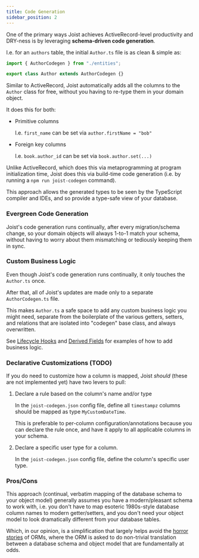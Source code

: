 ```yaml
---
title: Code Generation
sidebar_position: 2
---
```


One of the primary ways Joist achieves ActiveRecord-level productivity and DRY-ness is by leveraging **schema-driven code generation**.

I.e. for an `authors` table, the initial `Author.ts` file is as clean & simple as:

```typescript
import { AuthorCodegen } from "./entities";

export class Author extends AuthorCodegen {}
```

Similar to ActiveRecord, Joist automatically adds all the columns to the `Author` class for free, without you having to re-type them in your domain object.

It does this for both:

- Primitive columns

  I.e. `first_name` can be set via `author.firstName = "bob"`

- Foreign key columns

  I.e. `book.author_id` can be set via `book.author.set(...)`

Unlike ActiveRecord, which does this via metaprogramming at program initialization time, Joist does this via build-time code generation (i.e. by running a `npm run joist-codegen` command).

This approach allows the generated types to be seen by the TypeScript compiler and IDEs, and so provide a type-safe view of your database.

### Evergreen Code Generation

Joist's code generation runs continually, after every migration/schema change, so your domain objects will always 1-to-1 match your schema, without having to worry about them mismatching or tediously keeping them in sync.

### Custom Business Logic

Even though Joist's code generation runs continually, it only touches the `Author.ts` once.

After that, all of Joist's updates are made only to a separate `AuthorCodegen.ts` file.

This makes `Author.ts` a safe space to add any custom business logic you might need, separate from the boilerplate of the various getters, setters, and relations that are isolated into "codegen" base class, and always overwritten.

See [Lifecycle Hooks](/features/lifecycle-hooks) and [Derived Fields](http://localhost:3000/docs/features/derived-fields) for examples of how to add business logic.

### Declarative Customizations (TODO)

If you do need to customize how a column is mapped, Joist _should_ (these are not implemented yet) have two levers to pull:

1. Declare a rule based on the column's name and/or type

   In the `joist-codegen.json` config file, define all `timestampz` columns should be mapped as type `MyCustomDateTime`.

   This is preferable to per-column configuration/annotations because you can declare the rule once, and have it apply to all applicable columns in your schema.

2. Declare a specific user type for a column.

   In the `joist-codegen.json` config file, define the column's specific user type.

### Pros/Cons

This approach (continual, verbatim mapping of the database schema to your object model) generally assumes you have a modern/pleasant schema to work with, i.e. you don't have to map esoteric 1980s-style database column names to modern getter/setters, and you don't need your object model to look dramatically different from your database tables.

Which, in our opinion, is a simplification that largely helps avoid the [horror stories](https://blog.codinghorror.com/object-relational-mapping-is-the-vietnam-of-computer-science/) of ORMs, where the ORM is asked to do non-trivial translation between a database schema and object model that are fundamentally at odds.
